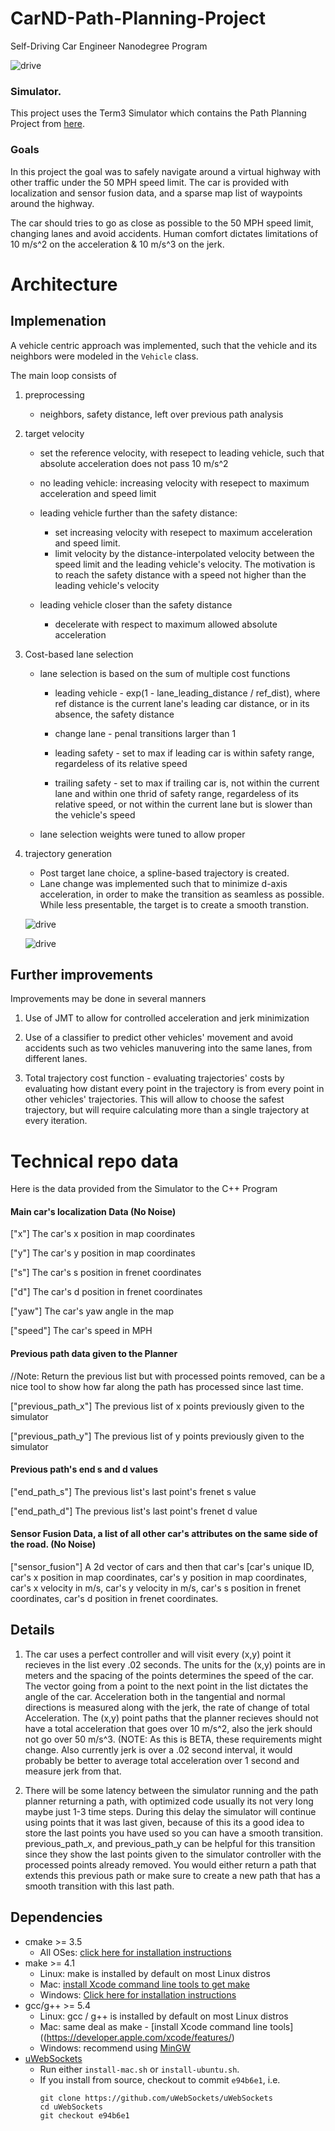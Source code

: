 # CarND-Path-Planning-Project
Self-Driving Car Engineer Nanodegree Program

![drive](./images/turn_right.gif)

   
### Simulator.
This project uses the Term3 Simulator which contains the Path Planning Project from [here](https://github.com/udacity/self-driving-car-sim/releases/tag/T3_v1.2).

### Goals

In this project the goal was to safely navigate around a virtual highway with other traffic under the 50 MPH speed limit. The car is provided with localization and sensor fusion data, and a sparse map list of waypoints around the highway.

The car should tries to go as close as possible to the 50 MPH speed limit, changing lanes and avoid accidents. Human comfort dictates limitations of 10 m/s^2 on the acceleration & 10 m/s^3 on the jerk.

# Architecture

## Implemenation

A vehicle centric approach was implemented, such that the vehicle and its neighbors were modeled in the `Vehicle` class.

The main loop consists of
1. preprocessing

    - neighbors, safety distance, left over previous path analysis

2. target velocity 

    - set the reference velocity, with resepect to leading vehicle, such that absolute acceleration does not pass 10 m/s^2

    - no leading vehicle: increasing velocity with resepect to maximum acceleration and speed limit

    - leading vehicle further than the safety distance: 
        * set increasing velocity with resepect to maximum acceleration and speed limit. 
        * limit velocity by the distance-interpolated velocity between the speed limit and the leading vehicle's velocity. The motivation is to reach the safety distance with a speed not higher than the leading vehicle's velocity
    
    - leading vehicle closer than the safety distance
        * decelerate with respect to maximum allowed absolute acceleration

3. Cost-based lane selection

    - lane selection is based on the sum of multiple cost functions 
        
        * leading vehicle - exp(1 - lane_leading_distance / ref_dist), where ref distance is the current lane's leading car distance, or in its absence, the safety distance

        * change lane - penal transitions larger than 1

        * leading safety - set to max if leading car is within safety range, regardeless of its relative speed

        * trailing safety - set to max if trailing car is, not within the current lane and within one thrid of safety range, regardeless of its relative speed, or not within the current lane but is slower than the vehicle's speed

    - lane selection weights were tuned to allow proper 

4. trajectory generation
    
    - Post target lane choice, a spline-based trajectory is created. 
    - Lane change was implemented such that to minimize d-axis acceleration, in order to make the transition as seamless as possible. While less presentable, the target is to create a smooth transtion.


    ![drive](./images/lcr-0.png)

    ![drive](./images/pre-lcr-1.png)






## Further improvements

Improvements may be done in several manners

1. Use of JMT to allow for controlled acceleration and jerk minimization

2. Use of a classifier to predict other vehicles' movement and avoid accidents such as two vehicles manuvering into the same lanes, from different lanes.

3. Total trajectory cost function - evaluating trajectories' costs by evaluating how distant every point in the trajectory is from every point in other vehicles' trajectories. This will allow to choose the safest trajectory, but will require calculating more than a single trajectory at every iteration.



# Technical repo data

Here is the data provided from the Simulator to the C++ Program

#### Main car's localization Data (No Noise)

["x"] The car's x position in map coordinates

["y"] The car's y position in map coordinates

["s"] The car's s position in frenet coordinates

["d"] The car's d position in frenet coordinates

["yaw"] The car's yaw angle in the map

["speed"] The car's speed in MPH

#### Previous path data given to the Planner

//Note: Return the previous list but with processed points removed, can be a nice tool to show how far along
the path has processed since last time. 

["previous_path_x"] The previous list of x points previously given to the simulator

["previous_path_y"] The previous list of y points previously given to the simulator

#### Previous path's end s and d values 

["end_path_s"] The previous list's last point's frenet s value

["end_path_d"] The previous list's last point's frenet d value

#### Sensor Fusion Data, a list of all other car's attributes on the same side of the road. (No Noise)

["sensor_fusion"] A 2d vector of cars and then that car's [car's unique ID, car's x position in map coordinates, car's y position in map coordinates, car's x velocity in m/s, car's y velocity in m/s, car's s position in frenet coordinates, car's d position in frenet coordinates. 

## Details

1. The car uses a perfect controller and will visit every (x,y) point it recieves in the list every .02 seconds. The units for the (x,y) points are in meters and the spacing of the points determines the speed of the car. The vector going from a point to the next point in the list dictates the angle of the car. Acceleration both in the tangential and normal directions is measured along with the jerk, the rate of change of total Acceleration. The (x,y) point paths that the planner recieves should not have a total acceleration that goes over 10 m/s^2, also the jerk should not go over 50 m/s^3. (NOTE: As this is BETA, these requirements might change. Also currently jerk is over a .02 second interval, it would probably be better to average total acceleration over 1 second and measure jerk from that.

2. There will be some latency between the simulator running and the path planner returning a path, with optimized code usually its not very long maybe just 1-3 time steps. During this delay the simulator will continue using points that it was last given, because of this its a good idea to store the last points you have used so you can have a smooth transition. previous_path_x, and previous_path_y can be helpful for this transition since they show the last points given to the simulator controller with the processed points already removed. You would either return a path that extends this previous path or make sure to create a new path that has a smooth transition with this last path.


## Dependencies

* cmake >= 3.5
  * All OSes: [click here for installation instructions](https://cmake.org/install/)
* make >= 4.1
  * Linux: make is installed by default on most Linux distros
  * Mac: [install Xcode command line tools to get make](https://developer.apple.com/xcode/features/)
  * Windows: [Click here for installation instructions](http://gnuwin32.sourceforge.net/packages/make.htm)
* gcc/g++ >= 5.4
  * Linux: gcc / g++ is installed by default on most Linux distros
  * Mac: same deal as make - [install Xcode command line tools]((https://developer.apple.com/xcode/features/)
  * Windows: recommend using [MinGW](http://www.mingw.org/)
* [uWebSockets](https://github.com/uWebSockets/uWebSockets)
  * Run either `install-mac.sh` or `install-ubuntu.sh`.
  * If you install from source, checkout to commit `e94b6e1`, i.e.
    ```
    git clone https://github.com/uWebSockets/uWebSockets 
    cd uWebSockets
    git checkout e94b6e1
    ```
